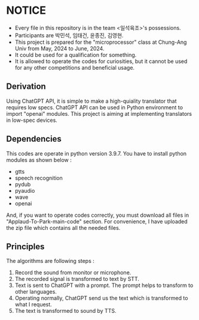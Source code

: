 # NOTICE

- Every file in this repository is in the team <일석육조>'s possessions.
- Participants are 박민석, 임태건, 윤종진, 김영현.
- This project is prepared for the "microprocessor" class at Chung-Ang Univ from May, 2024 to June, 2024.
- It could be used for a qualification for something.
- It is allowed to operate the codes for curiosities, but it cannot be used for any other competitions and beneficial usage.

## Derivation
Using ChatGPT API, it is simple to make a high-quiality translator that requires low specs. ChatGPT API can be used in Python environment to import "openai" modules.
This project is aiming at implementing translators in low-spec devices.

## Dependencies
This codes are operate in python version 3.9.7.
You have to install python modules as shown below :
- gtts
- speech recognition
- pydub
- pyaudio
- wave
- openai

And, if you want to operate codes correctly, you must download all files in "Applaud-To-Park-main-code" section. For convenience, I have uploaded the zip file which contains all the needed files.


## Principles
The algorithms are following steps :
1. Record the sound from monitor or microphone.
2. The recorded signal is transformed to text by STT.
3. Text is sent to ChatGPT with a prompt. The prompt helps to transform to other languages.
4. Operating normally, ChatGPT send us the text which is transformed to what I request.
5. The text is transformed to sound by TTS.
